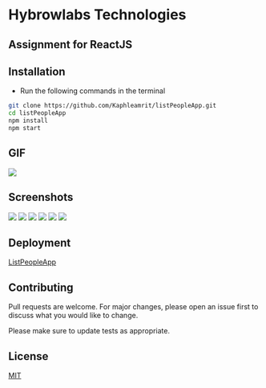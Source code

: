 # Hybrowlabs Technologies

## Assignment for ReactJS

## Installation

- Run the following commands in the terminal

```bash
git clone https://github.com/Kaphleamrit/listPeopleApp.git
cd listPeopleApp
npm install
npm start
```
## GIF
![](src/assets/gif.gif)


## Screenshots
![](src/assets/ss1.png)
![](src/assets/ss2.png)
![](src/assets/ss3.png)
![](src/assets/ss4.png)
![](src/assets/ss5.png) ![](src/assets/ss6.png) 


## Deployment

[ListPeopleApp](https://listpeoplee.herokuapp.com/api/people)

## Contributing

Pull requests are welcome. For major changes, please open an issue first to discuss what you would like to change.

Please make sure to update tests as appropriate.

## License

[MIT](https://choosealicense.com/licenses/mit/)

